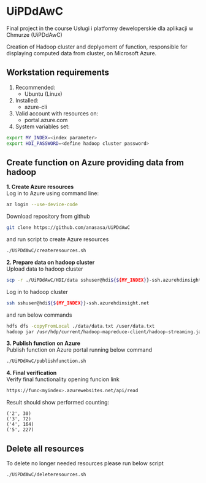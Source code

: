 # UiPDdAwC
Final project in the course Usługi i platformy deweloperskie dla aplikacji w Chmurze (UiPDdAwC)

Creation of Hadoop cluster and deplyoment of function, responsible for displaying computed data from cluster, on Microsoft Azure.

## Workstation requirements

1. Recommended:
	- Ubuntu (Linux)
2. Installed:
	- azure-cli
3. Valid account with resources on:
	- portal.azure.com
4. System variables set:
```bash
export MY_INDEX=<index parameter>
export HDI_PASSWORD=<define hadoop cluster password>
```

	
## Create function on Azure providing data from hadoop

**1. Create Azure resources**<br>
Log in to Azure using command line:
```bash
az login --use-device-code
```

Download repository from github
```bash
git clone https://github.com/anasasa/UiPDdAwC
```
and run script to create Azure resources
```bash
./UiPDdAwC/createresources.sh
```

**2. Prepare data on hadoop cluster**<br>
Upload data to hadoop cluster
```bash
scp -r ./UiPDdAwC/HDI/data sshuser@hdi${${MY_INDEX}}-ssh.azurehdinsight.net:/home/sshuser/data
```

Log in to hadoop cluster
```bash
ssh sshuser@hdi${${MY_INDEX}}-ssh.azurehdinsight.net
```
and run below commands
```bash
hdfs dfs -copyFromLocal ./data/data.txt /user/data.txt
hadoop jar /usr/hdp/current/hadoop-mapreduce-client/hadoop-streaming.jar -files ./data/MRatingCount.py,./data/RRatingCount.py -mapper MRatingCount.py -reducer RRatingCount.py -input /user/data.txt -output /user/count
```

**3. Publish function on Azure**<br>
Publish function on Azure portal running below command
```bash
./UiPDdAwC/publishfunction.sh
```

**4. Final verification**<br>
Verify final functionality opening funcion link
```bash
https://func<myindex>.azurewebsites.net/api/read
```

Result should show performed counting:
```
('2', 30)	
('3', 72)	
('4', 164)	
('5', 227)	
```

## Delete all resources
To delete no longer needed resources please run below script
```bash
./UiPDdAwC/deleteresources.sh
```
